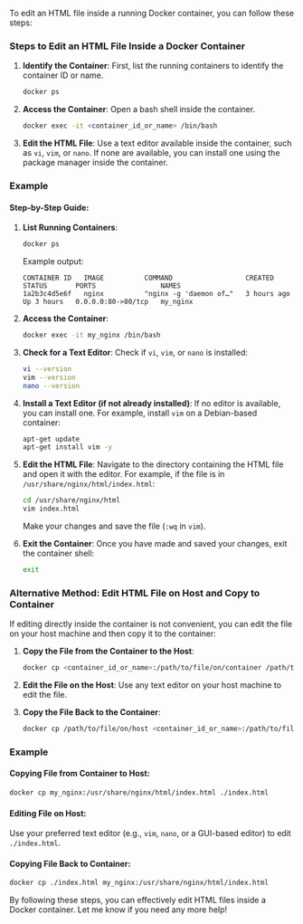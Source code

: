 To edit an HTML file inside a running Docker container, you can follow these steps:

### Steps to Edit an HTML File Inside a Docker Container

1. **Identify the Container**:
   First, list the running containers to identify the container ID or name.
   ```sh
   docker ps
   ```

2. **Access the Container**:
   Open a bash shell inside the container.
   ```sh
   docker exec -it <container_id_or_name> /bin/bash
   ```

3. **Edit the HTML File**:
   Use a text editor available inside the container, such as `vi`, `vim`, or `nano`. If none are available, you can install one using the package manager inside the container.

### Example

#### Step-by-Step Guide:

1. **List Running Containers**:
   ```sh
   docker ps
   ```
   Example output:
   ```
   CONTAINER ID   IMAGE          COMMAND                  CREATED       STATUS       PORTS                NAMES
   1a2b3c4d5e6f   nginx          "nginx -g 'daemon of…"   3 hours ago   Up 3 hours   0.0.0.0:80->80/tcp   my_nginx
   ```

2. **Access the Container**:
   ```sh
   docker exec -it my_nginx /bin/bash
   ```

3. **Check for a Text Editor**:
   Check if `vi`, `vim`, or `nano` is installed:
   ```sh
   vi --version
   vim --version
   nano --version
   ```

4. **Install a Text Editor (if not already installed)**:
   If no editor is available, you can install one. For example, install `vim` on a Debian-based container:
   ```sh
   apt-get update
   apt-get install vim -y
   ```

5. **Edit the HTML File**:
   Navigate to the directory containing the HTML file and open it with the editor. For example, if the file is in `/usr/share/nginx/html/index.html`:
   ```sh
   cd /usr/share/nginx/html
   vim index.html
   ```
   Make your changes and save the file (`:wq` in `vim`).

6. **Exit the Container**:
   Once you have made and saved your changes, exit the container shell:
   ```sh
   exit
   ```

### Alternative Method: Edit HTML File on Host and Copy to Container

If editing directly inside the container is not convenient, you can edit the file on your host machine and then copy it to the container:

1. **Copy the File from the Container to the Host**:
   ```sh
   docker cp <container_id_or_name>:/path/to/file/on/container /path/to/file/on/host
   ```

2. **Edit the File on the Host**:
   Use any text editor on your host machine to edit the file.

3. **Copy the File Back to the Container**:
   ```sh
   docker cp /path/to/file/on/host <container_id_or_name>:/path/to/file/on/container
   ```

### Example

#### Copying File from Container to Host:
```sh
docker cp my_nginx:/usr/share/nginx/html/index.html ./index.html
```

#### Editing File on Host:
Use your preferred text editor (e.g., `vim`, `nano`, or a GUI-based editor) to edit `./index.html`.

#### Copying File Back to Container:
```sh
docker cp ./index.html my_nginx:/usr/share/nginx/html/index.html
```

By following these steps, you can effectively edit HTML files inside a Docker container. Let me know if you need any more help!
